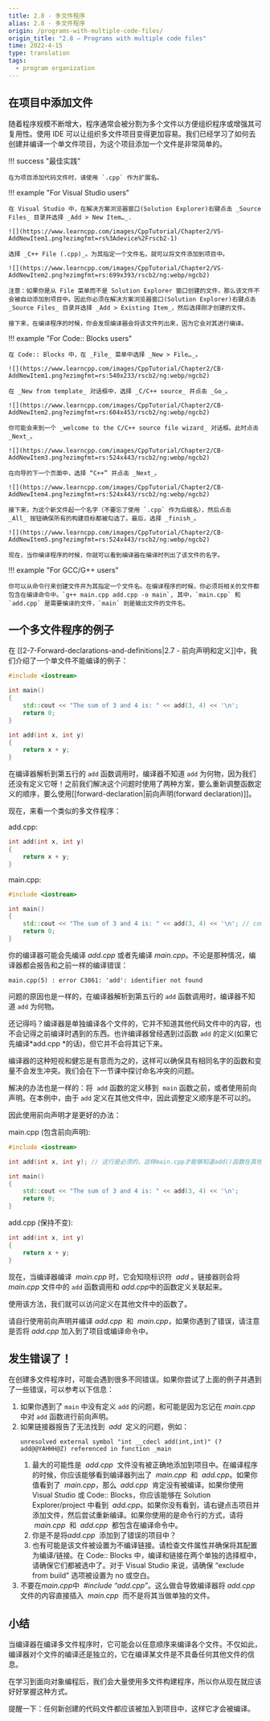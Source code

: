```yaml
---
title: 2.8 - 多文件程序
alias: 2.8 - 多文件程序
origin: /programs-with-multiple-code-files/
origin_title: "2.8 — Programs with multiple code files"
time: 2022-4-15
type: translation
tags:
  - program organization
---
```


## 在项目中添加文件

随着程序规模不断增大，程序通常会被分割为多个文件以方便组织程序或增强其可复用性。使用 IDE 可以让组织多文件项目变得更加容易。我们已经学习了如何去创建并编译一个单文件项目，为这个项目添加一个文件是非常简单的。

!!! success "最佳实践"

    在为项目添加代码文件时，请使用 `.cpp` 作为扩展名。

!!! example "For Visual Studio users"

    在 Visual Studio 中，在解决方案浏览器窗口(Solution Explorer)右键点击 _Source Files_ 目录并选择 _Add > New Item…_.

    ![](https://www.learncpp.com/images/CppTutorial/Chapter2/VS-AddNewItem1.png?ezimgfmt=rs%3Adevice%2Frscb2-1)

    选择 _C++ File (.cpp)_。为其指定一个文件名，就可以将文件添加到项目中。

    ![](https://www.learncpp.com/images/CppTutorial/Chapter2/VS-AddNewItem2.png?ezimgfmt=rs:699x393/rscb2/ng:webp/ngcb2)

    注意：如果你是从 File 菜单而不是 Solution Explorer 窗口创建的文件，那么该文件不会被自动添加到项目中。因此你必须在解决方案浏览器窗口(Solution Explorer)右键点击 _Source Files_ 目录并选择 _Add > Existing Item_，然后选择刚才创建的文件。

    接下来，在编译程序的时候，你会发现编译器会将该文件列出来，因为它会对其进行编译。

!!! example "For Code:: Blocks users"

    在 Code:: Blocks 中，在 _File_ 菜单中选择 _New > File…_。

    ![](https://www.learncpp.com/images/CppTutorial/Chapter2/CB-AddNewItem1.png?ezimgfmt=rs:540x233/rscb2/ng:webp/ngcb2)

    在 _New from template_ 对话框中，选择 _C/C++ source_ 并点击 _Go_。

    ![](https://www.learncpp.com/images/CppTutorial/Chapter2/CB-AddNewItem2.png?ezimgfmt=rs:604x453/rscb2/ng:webp/ngcb2)

    你可能会来到一个 _welcome to the C/C++ source file wizard_ 对话框。此时点击 _Next_。

    ![](https://www.learncpp.com/images/CppTutorial/Chapter2/CB-AddNewItem3.png?ezimgfmt=rs:524x443/rscb2/ng:webp/ngcb2)

    在向导的下一个页面中，选择 “C++” 并点击 _Next_。

    ![](https://www.learncpp.com/images/CppTutorial/Chapter2/CB-AddNewItem4.png?ezimgfmt=rs:524x443/rscb2/ng:webp/ngcb2)

    接下来，为这个新文件起一个名字（不要忘了使用 `.cpp` 作为后缀名），然后点击 _All_ 按钮确保所有的构建目标都被勾选了。最后，选择 _finish_。

    ![](https://www.learncpp.com/images/CppTutorial/Chapter2/CB-AddNewItem5.png?ezimgfmt=rs:524x443/rscb2/ng:webp/ngcb2)

    现在，当你编译程序的时候，你就可以看到编译器在编译时列出了该文件的名字。

!!! example "For GCC/G++ users"

    你可以从命令行来创建文件并为其指定一个文件名。在编译程序的时候，你必须将相关的文件都包含在编译命令中。`g++ main.cpp add.cpp -o main`, 其中，`main.cpp` 和 `add.cpp` 是需要编译的文件，`main` 则是输出文件的文件名。

## 一个多文件程序的例子

在 [[2-7-Forward-declarations-and-definitions|2.7 - 前向声明和定义]]中，我们介绍了一个单文件不能编译的例子：

```cpp
#include <iostream>

int main()
{
    std::cout << "The sum of 3 and 4 is: " << add(3, 4) << '\n';
    return 0;
}

int add(int x, int y)
{
    return x + y;
}
```

在编译器解析到第五行的 `add` 函数调用时，编译器不知道 `add` 为何物，因为我们还没有定义它呀！之前我们解决这个问题时使用了两种方案，要么重新调整函数定义的顺序，要么使用[[forward-declaration|前向声明(forward declaration)]]。

现在，来看一个类似的多文件程序：

add.cpp:

```cpp
int add(int x, int y)
{
    return x + y;
}
```

main.cpp:

```cpp
#include <iostream>

int main()
{
    std::cout << "The sum of 3 and 4 is: " << add(3, 4) << '\n'; // compile error
    return 0;
}
```

你的编译器可能会先编译 _add.cpp_ 或者先编译 _main.cpp_。不论是那种情况，编译器都会报告和之前一样的编译错误：

```
main.cpp(5) : error C3861: 'add': identifier not found
```

问题的原因也是一样的，在编译器解析到第五行的 `add` 函数调用时，编译器不知道 `add` 为何物。

还记得吗？编译器是单独编译各个文件的，它并不知道其他代码文件中的内容，也不会记得之前编译时遇到的东西。也许编译器曾经遇到过函数 `add` 的定义(如果它先编译*add.cpp *的话)，但它并不会将其记下来。

编译器的这种短视和健忘是有意而为之的，这样可以确保具有相同名字的函数和变量不会发生冲突。我们会在下一节课中探讨命名冲突的问题。

解决的办法也是一样的：将  `add` 函数的定义移到  `main` 函数之前，或者使用前向声明。在本例中，由于 `add` 定义在其他文件中，因此调整定义顺序是不可以的。

因此使用前向声明才是更好的办法：

main.cpp (包含前向声明):

```cpp hl_lines="3"
#include <iostream>

int add(int x, int y); // 这行是必须的，这样main.cpp才能够知道add()函数在其他文件中定义了

int main()
{
    std::cout << "The sum of 3 and 4 is: " << add(3, 4) << '\n';
    return 0;
}
```

add.cpp (保持不变):

```cpp
int add(int x, int y)
{
    return x + y;
}
```

现在，当编译器编译  *main.cpp* 时，它会知晓标识符  *add* 。链接器则会将 _main.cpp_ 文件中的 `add` 函数调用和 *add.cpp*中的函数定义关联起来。

使用该方法，我们就可以访问定义在其他文件中的函数了。

请自行使用前向声明并编译 *add.cpp*  和  *main.cpp*，如果你遇到了错误，请注意是否将 _add.cpp_ 加入到了项目或编译命令中。

## 发生错误了！

在创建多文件程序时，可能会遇到很多不同错误。如果你尝试了上面的例子并遇到了一些错误，可以参考以下信息：

1.  如果你遇到了 `main` 中没有定义 `add` 的问题，和可能是因为忘记在 _main.cpp_ 中对 `add` 函数进行前向声明。
2.  如果链接器报告了无法找到  *add*  定义的问题，例如：
    ```
    unresolved external symbol "int __cdecl add(int,int)" (?add@@YAHHH@Z) referenced in function _main
    ```
    1. 最大的可能性是  *add.cpp*  文件没有被正确地添加到项目中。在编译程序的时候，你应该能够看到编译器列出了  *main.cpp*  和  *add.cpp*。如果你值看到了  *main.cpp*，那么  *add.cpp*  肯定没有被编译。如果你使用 Visual Studio 或 Code:: Blocks，你应该能够在 Solution Explorer/project 中看到  *add.cpp*。如果你没有看到，请右键点击项目并添加文件，然后尝试重新编译。如果你使用的是命令行的方式，请将  *main.cpp*  和  *add.cpp*  都包含在编译命令中。
    2. 你是不是将*add.cpp*  添加到了错误的项目中？
    3. 也有可能是该文件被设置为不编译链接。请检查文件属性并确保将其配置为编译/链接。在 Code:: Blocks 中，编译和链接在两个单独的选择框中，请确保它们都被选中了。对于 Visual Studio 来说，请确保 “exclude from build” 选项被设置为 no 或空白。
3.  不要在*main.cpp*中  *#include “add.cpp”*。这么做会导致编译器将 *add.cpp*  文件的内容直接插入  *main.cpp*  而不是将其当做单独的文件。

## 小结

当编译器在编译多文件程序时，它可能会以任意顺序来编译各个文件。不仅如此，编译器对个文件的编译还是独立的，它在编译某文件是不具备任何其他文件的信息。

在学习到面向对象编程后，我们会大量使用多文件构建程序，所以你从现在就应该好好掌握这种方式。

提醒一下：任何新创建的代码文件都应该被加入到项目中，这样它才会被编译。

